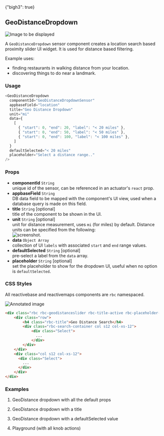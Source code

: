 {"bigh3": true}

## GeoDistanceDropdown

![Image to be displayed](https://i.imgur.com/SidQoYY.png)

A `GeoDistanceDropdown` sensor component creates a location search based proximity slider UI widget. It is used for distance based filtering.

Example uses:

* finding restaurants in walking distance from your location.
* discovering things to do near a landmark.

### Usage

```js
<GeoDistanceDropdown
  componentId="GeoDistanceDropdownSensor"
  appbaseField="location"
  title="Geo Distance Dropdown"
  unit="mi"
  data={
    [
      { "start": 0, "end": 20, "label": "< 20 miles" },
      { "start": 0, "end": 50, "label": "< 50 miles" },
      { "start": 0, "end": 100, "label": "< 100 miles" },
    ]
  }
  defaultSelected="< 20 miles"
  placeholder="Select a distance range.."
/>
```

### Props

- **componentId** `String`  
    unique id of the sensor, can be referenced in an actuator's `react` prop.
- **appbaseField** `String`  
    DB data field to be mapped with the component's UI view, used when a database query is made on this field.
- **title** `String` [optional]  
    title of the component to be shown in the UI.
- **unit** `String` [optional]  
    unit for distance measurement, uses `mi` (for miles) by default. Distance units can be specified from the following:  
    ![screenshot](https://i.imgur.com/STbeagk.png).
- **data** `Object Array`  
    collection of UI `labels` with associated `start` and `end` range values.
- **defaultSelected** `String` [optional]  
    pre-select a label from the `data` array.
- **placeholder** `String` [optional]  
    set the placeholder to show for the dropdown UI, useful when no option is `defaultSelected`.

### CSS Styles

All reactivebase and reactivemaps components are `rbc` namespaced.

![Annotated image](https://i.imgur.com/St1dgTz.png)

```html
<div class="rbc rbc-geodistanceslider rbc-title-active rbc-placeholder-active rbc-labels-inactive">
    <div class="row">
        <h4 class="rbc-title">Geo Distance Search</h4>
        <div class="rbc-search-container col s12 col-xs-12">
            <div class="Select">
              ...
            </div>
        </div>
    </div>
    <div class="col s12 col-xs-12">
      <div class="Select">
        ...
      </div>
    </div>
</div>
```


### Examples

1. GeoDistance dropdown with all the default props

2. GeoDistance dropdown with a title

3. GeoDistance dropdown with a defaultSelected value

4. Playground (with all knob actions)


